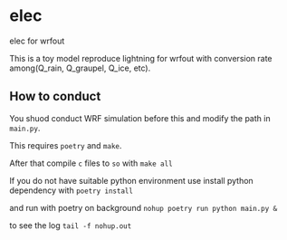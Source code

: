 # elec
elec for wrfout

This is a toy model reproduce lightning for wrfout with conversion rate among(Q_rain, Q_graupel, Q_ice, etc).

## How to conduct
You shuod conduct WRF simulation before this and modify the path in `main.py`.

This requires `poetry` and `make`.

After that compile `c` files to `so` with
`make all`

If you do not have suitable python environment use install python dependency with
`poetry install`

and run with poetry on background
`nohup poetry run python main.py &`

to see the log
`tail -f nohup.out`
